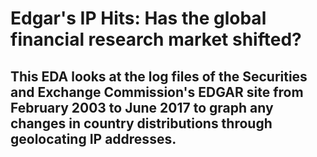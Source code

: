 # Edgar's IP Hits: Has the global financial research market shifted?

## This EDA looks at the log files of the Securities and Exchange Commission's EDGAR site from February 2003 to June 2017 to graph any changes in country distributions through geolocating IP addresses.
